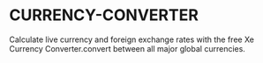 # CURRENCY-CONVERTER


Calculate live currency and foreign exchange rates with the free Xe Currency Converter.convert between all major global currencies.

